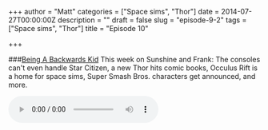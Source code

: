+++
author = "Matt"
categories = ["Space sims", "Thor"]
date = 2014-07-27T00:00:00Z
description = ""
draft = false
slug = "episode-9-2"
tags = ["Space sims", "Thor"]
title = "Episode 10"

+++

###[Being A Backwards Kid](http://files.podcast.geeksinprogress.com/files/podcasts/1/s01e10_BeingABackwardsKid.mp3)
This week on Sunshine and Frank: The consoles can't even handle Star Citizen, a new Thor hits comic books, Occulus Rift is a home for space sims, Super Smash Bros. characters get announced, and more. 

<audio controls>
  <source src="http://files.podcast.geeksinprogress.com/files/podcasts/1/s01e10_BeingABackwardsKid.mp3" 	type="audio/mpeg">
</audio>